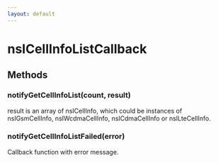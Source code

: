 ```yaml
---
layout: default
---
```


# nsICellInfoListCallback #

## Methods ##

### notifyGetCellInfoList(count, result) ###
  
result is an array of nsICellInfo, which could be instances of  
nsIGsmCellInfo, nsIWcdmaCellInfo, nsICdmaCellInfo or nsILteCellInfo.  
  

### notifyGetCellInfoListFailed(error) ###
  
Callback function with error message.  
  
